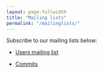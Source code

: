 ```yaml
---
layout: page-fullwidth
title: "Mailing lists"
permalink: "/mailinglists/"
---
```


Subscribe to our mailing lists below:

* [Users mailing list](http://groups.google.com/group/jowkl-users)
<!--
* [Developers mailing list](http://groups.google.com/group/dkpro-core-developers)
-->
* [Commits](http://groups.google.com/group/jowkl-commit)
